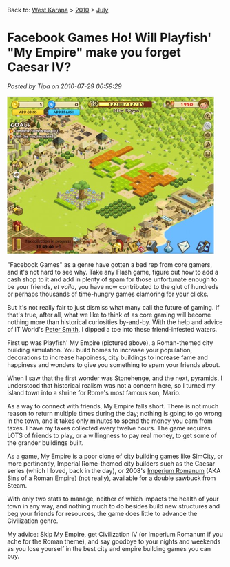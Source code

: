 Back to: [West Karana](/posts/westkarana.md) > [2010](/posts/2010/westkarana.md) > [July](./westkarana.md)
# Facebook Games Ho! Will Playfish' "My Empire" make you forget Caesar IV?

*Posted by Tipa on 2010-07-29 06:59:29*

[![](../../../uploads/2010/07/Fullscreen-capture-7292010-70920-AM-480x366.jpg "My Empire")](../../../uploads/2010/07/Fullscreen-capture-7292010-70920-AM.jpg)

"Facebook Games" as a genre have gotten a bad rep from core gamers, and it's not hard to see why. Take any Flash game, figure out how to add a cash shop to it and add in plenty of spam for those unfortunate enough to be your friends, *et voila*, you have now contributed to the glut of hundreds or perhaps thousands of time-hungry games clamoring for your clicks.

But it's not really fair to just dismiss what many call the future of gaming. If that's true, after all, what we like to think of as core gaming will become nothing more than historical curiosities by-and-by. With the help and advice of IT World's [Peter Smith](http://www.itworld.com/pasmith), I dipped a toe into these friend-infested waters.

First up was Playfish' My Empire (pictured above), a Roman-themed city building simulation. You build homes to increase your population, decorations to increase happiness, city buildings to increase fame and happiness and wonders to give you something to spam your friends about.

When I saw that the first wonder was Stonehenge, and the next, pyramids, I understood that historical realism was not a concern here, so I turned my island town into a shrine for Rome's most famous son, Mario.

As a way to connect with friends, My Empire falls short. There is not much reason to return multiple times during the day; nothing is going to go wrong in the town, and it takes only minutes to spend the money you earn from taxes. I have my taxes collected every twelve hours. The game requires LOTS of friends to play, or a willingness to pay real money, to get some of the grander buildings built.

As a game, My Empire is a poor clone of city building games like SimCity, or more pertinently, Imperial Rome-themed city builders such as the Caesar series (which I loved, back in the day), or 2008's [Imperium Romanum](http://en.wikipedia.org/wiki/Imperium_Romanum_(video_game)) (AKA Sins of a Roman Empire) (not really), available for a double sawbuck from Steam.

With only two stats to manage, neither of which impacts the health of your town in any way, and nothing much to do besides build new structures and beg your friends for resources, the game does little to advance the Civilization genre.

My advice: Skip My Empire, get Civilization IV (or Imperium Romanum if you ache for the Roman theme), and say goodbye to your nights and weekends as you lose yourself in the best city and empire building games you can buy.

